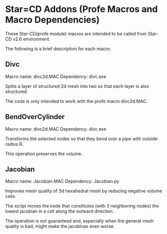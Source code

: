 # Star=CD Addons (Profe Macros and Macro Dependencies)

These Star-CD(profe module) macros are intended to be called from Star-CD v2.6 environment.

The following is a brief description for each macro:


## Divc

Macro name: divc2d.MAC
Dependency: divc.exe

Splits a layer of structured 2d mesh into two so that each layer is also structured. 

The code is only intended to work with the profe macro divc2d.MAC.


## BendOverCylinder

Macro name: divc2d.MAC
Dependency: divc.exe

Transforms the selected nodes so that they bend over a pipe with outside radius R. 

This operation preserves the volume.


## Jacobian

Macro name: Jacobian.MAC
Dependency: Jacobian.py

Improves mesh quality of 3d hexahedral mesh by reducing negative volume cells.

The script moves the node that constitutes (with 3 neighboring nodes) the lowest jacobian in a cell along the outward direction.

The operation is not guaranteed and, especially when the general mesh quality is bad, might make the jacobinas even worse.

